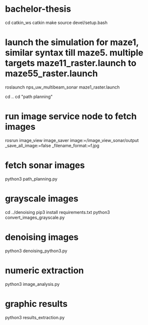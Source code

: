 # bachelor-thesis
cd catkin_ws
catkin make
source devel/setup.bash

# launch the simulation for maze1, similar syntax till maze5. multiple targets maze11_raster.launch to maze55_raster.launch
roslaunch nps_uw_multibeam_sonar maze1_raster.launch

cd ..
cd "path planning"

# run image service node to fetch images
rosrun image_view image_saver image:=/image_view_sonar/output _save_all_image:=false _filename_format:=f.jpg

# fetch sonar images
python3 path_planning.py

# grayscale images
cd ../denoising
pip3 install requirements.txt
python3 convert_images_grayscale.py

# denoising images
python3 denoising_python3.py

# numeric extraction
python3 image_analysis.py

# graphic results
python3 results_extraction.py
